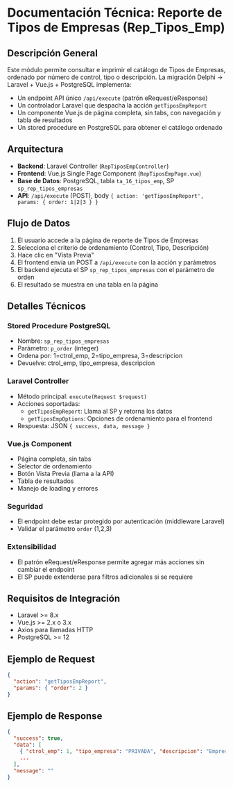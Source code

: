 # Documentación Técnica: Reporte de Tipos de Empresas (Rep_Tipos_Emp)

## Descripción General
Este módulo permite consultar e imprimir el catálogo de Tipos de Empresas, ordenado por número de control, tipo o descripción. La migración Delphi → Laravel + Vue.js + PostgreSQL implementa:

- Un endpoint API único `/api/execute` (patrón eRequest/eResponse)
- Un controlador Laravel que despacha la acción `getTiposEmpReport`
- Un componente Vue.js de página completa, sin tabs, con navegación y tabla de resultados
- Un stored procedure en PostgreSQL para obtener el catálogo ordenado

## Arquitectura

- **Backend**: Laravel Controller (`RepTiposEmpController`)
- **Frontend**: Vue.js Single Page Component (`RepTiposEmpPage.vue`)
- **Base de Datos**: PostgreSQL, tabla `ta_16_tipos_emp`, SP `sp_rep_tipos_empresas`
- **API**: `/api/execute` (POST), body `{ action: 'getTiposEmpReport', params: { order: 1|2|3 } }`

## Flujo de Datos
1. El usuario accede a la página de reporte de Tipos de Empresas
2. Selecciona el criterio de ordenamiento (Control, Tipo, Descripción)
3. Hace clic en "Vista Previa"
4. El frontend envía un POST a `/api/execute` con la acción y parámetros
5. El backend ejecuta el SP `sp_rep_tipos_empresas` con el parámetro de orden
6. El resultado se muestra en una tabla en la página

## Detalles Técnicos

### Stored Procedure PostgreSQL
- Nombre: `sp_rep_tipos_empresas`
- Parámetro: `p_order` (integer)
- Ordena por: 1=ctrol_emp, 2=tipo_empresa, 3=descripcion
- Devuelve: ctrol_emp, tipo_empresa, descripcion

### Laravel Controller
- Método principal: `execute(Request $request)`
- Acciones soportadas:
    - `getTiposEmpReport`: Llama al SP y retorna los datos
    - `getTiposEmpOptions`: Opciones de ordenamiento para el frontend
- Respuesta: JSON `{ success, data, message }`

### Vue.js Component
- Página completa, sin tabs
- Selector de ordenamiento
- Botón Vista Previa (llama a la API)
- Tabla de resultados
- Manejo de loading y errores

### Seguridad
- El endpoint debe estar protegido por autenticación (middleware Laravel)
- Validar el parámetro `order` (1,2,3)

### Extensibilidad
- El patrón eRequest/eResponse permite agregar más acciones sin cambiar el endpoint
- El SP puede extenderse para filtros adicionales si se requiere

## Requisitos de Integración
- Laravel >= 8.x
- Vue.js >= 2.x o 3.x
- Axios para llamadas HTTP
- PostgreSQL >= 12

## Ejemplo de Request
```json
{
  "action": "getTiposEmpReport",
  "params": { "order": 2 }
}
```

## Ejemplo de Response
```json
{
  "success": true,
  "data": [
    { "ctrol_emp": 1, "tipo_empresa": "PRIVADA", "descripcion": "Empresa Privada" },
    ...
  ],
  "message": ""
}
```
